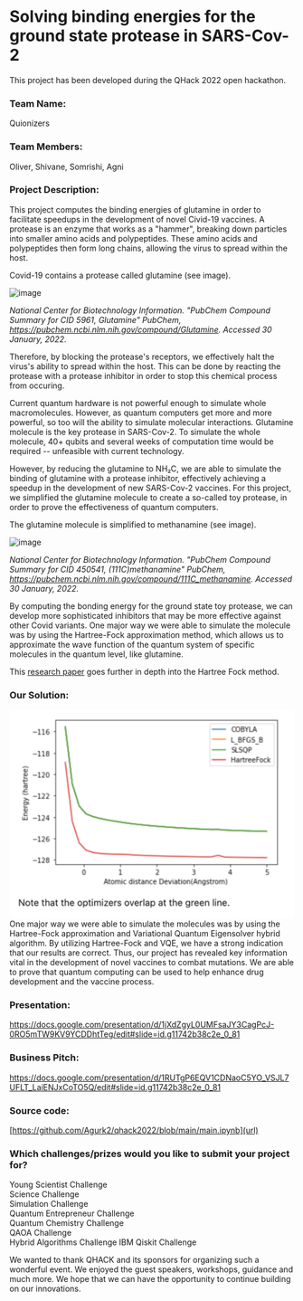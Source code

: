 # Solving binding energies for the ground state protease in SARS-Cov-2

This project has been developed during the QHack 2022 open hackathon.

### Team Name: 

Quionizers

### Team Members: 

Oliver, Shivane, Somrishi, Agni

### Project Description: 

This project computes the binding energies of glutamine in order to facilitate speedups in the development of novel Civid-19 vaccines. A protease is an enzyme that works as a "hammer", breaking down particles into smaller amino acids and polypeptides. These amino acids and polypeptides then form long chains, allowing the virus to spread within the host. 

Covid-19 contains a protease called glutamine (see image).

![image](https://user-images.githubusercontent.com/86123205/155739807-1b60def5-765b-4530-af4a-6c538dcc5419.png)

_National Center for Biotechnology Information. "PubChem Compound Summary for CID 5961, Glutamine" PubChem, https://pubchem.ncbi.nlm.nih.gov/compound/Glutamine. Accessed 30 January, 2022._

Therefore, by blocking the protease's receptors, we effectively halt the virus's ability to spread within the host. This can be done by reacting the protease with a protease inhibitor in order to stop this chemical process from occuring.

Current quantum hardware is not powerful enough to simulate whole macromolecules. However, as quantum computers get more and more powerful, so too will the ability to simulate molecular interactions. Glutamine molecule is the key protease in SARS-Cov-2. To simulate the whole molecule, 40+ qubits and several weeks of computation time would be required -- unfeasible with current technology.

However, by reducing the glutamine to NH₂C, we are able to simulate the binding of glutamine with a protease inhibitor, effectively achieving a speedup in the development of new SARS-Cov-2 vaccines. For this project, we simplified the glutamine molecule to create a so-called toy protease, in order to prove the effectiveness of quantum computers. 

The glutamine molecule is simplified to methanamine (see image). 

![image](https://user-images.githubusercontent.com/86123205/155741903-53ddd53c-ff82-4bfb-8814-378b1536fde1.png)

_National Center for Biotechnology Information. "PubChem Compound Summary for CID 450541, (111C)methanamine" PubChem, https://pubchem.ncbi.nlm.nih.gov/compound/111C_methanamine. Accessed 30 January, 2022._

By computing the bonding energy for the ground state toy protease, we can develop more sophisticated inhibitors that may be more effective against other Covid variants. One major way we were able to simulate the molecule was by using the Hartree-Fock approximation method, which allows us to approximate the wave function of the quantum system of specific molecules in the quantum level, like glutamine.

This [research paper](http://vergil.chemistry.gatech.edu/notes/hf-intro/hf-intro.pdf) goes further in depth into the Hartree Fock method. 

### Our Solution: 
![solution](graphcovidprotease.PNG)
One major way we were able to simulate the molecules was by using the Hartree-Fock approximation and Variational Quantum Eigensolver hybrid algorithm. By utilizing Hartree-Fock and VQE, we have a strong indication that our results are correct. Thus, our project has revealed key information vital in the development of novel vaccines to combat mutations. We are able to prove that quantum computing can be used to help enhance drug development and the vaccine process. 

### Presentation: 

https://docs.google.com/presentation/d/1jXdZgyL0UMFsaJY3CagPcJ-0RO5mTW9KV9YCDDhtTeg/edit#slide=id.g11742b38c2e_0_81

### Business Pitch: 

https://docs.google.com/presentation/d/1RUTgP6EQV1CDNaoC5YO_VSJL7UFLT_LaiENJxCoTO5Q/edit#slide=id.g11742b38c2e_0_81

### Source code: 

[https://github.com/Agurk2/qhack2022/blob/main/main.ipynb](url)

### Which challenges/prizes would you like to submit your project for?

Young Scientist Challenge  
Science Challenge  
Simulation Challenge  
Quantum Entrepreneur Challenge   
Quantum Chemistry Challenge  
QAOA Challenge  
Hybrid Algorithms Challenge
IBM Qiskit Challenge

We wanted to thank QHACK and its sponsors for organizing such a wonderful event. We enjoyed the guest speakers, workshops, guidance and much more. We hope that we can have the opportunity to continue building on our innovations.
